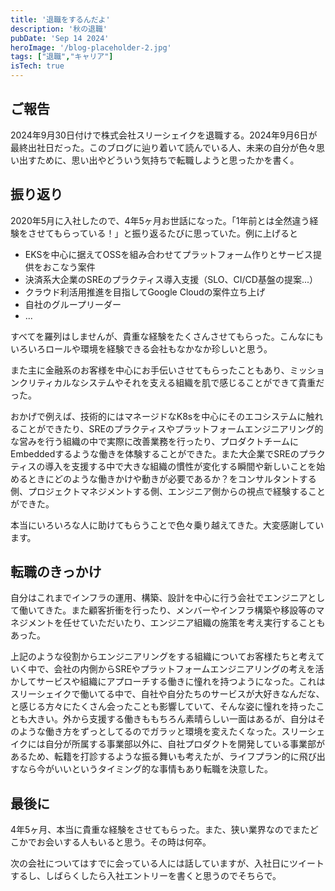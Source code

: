 ```yaml
---
title: '退職をするんだよ'
description: '秋の退職'
pubDate: 'Sep 14 2024'
heroImage: '/blog-placeholder-2.jpg'
tags: ["退職","キャリア"]
isTech: true
---
```


## ご報告

2024年9月30日付けで株式会社スリーシェイクを退職する。2024年9月6日が最終出社日だった。このブログに辿り着いて読んでいる人、未来の自分が色々思い出すために、思い出やどういう気持ちで転職しようと思ったかを書く。

## 振り返り

2020年5月に入社したので、4年5ヶ月お世話になった。「1年前とは全然違う経験をさせてもらっている！」と振り返るたびに思っていた。例に上げると

- EKSを中心に据えてOSSを組み合わせてプラットフォーム作りとサービス提供をおこなう案件
- 決済系大企業のSREのプラクティス導入支援（SLO、CI/CD基盤の提案...）
- クラウド利活用推進を目指してGoogle Cloudの案件立ち上げ
- 自社のグループリーダー
- ...

すべてを羅列はしませんが、貴重な経験をたくさんさせてもらった。こんなにもいろいろロールや環境を経験できる会社もなかなか珍しいと思う。

また主に金融系のお客様を中心にお手伝いさせてもらったこともあり、ミッションクリティカルなシステムやそれを支える組織を肌で感じることができて貴重だった。

おかげで例えば、技術的にはマネージドなK8sを中心にそのエコシステムに触れることができたり、SREのプラクティスやプラットフォームエンジニアリング的な営みを行う組織の中で実際に改善業務を行ったり、プロダクトチームにEmbeddedするような働きを体験することができた。また大企業でSREのプラクティスの導入を支援する中で大きな組織の慣性が変化する瞬間や新しいことを始めるときにどのような働きかけや動きが必要であるか？をコンサルタントする側、プロジェクトマネジメントする側、エンジニア側からの視点で経験することができた。

本当にいろいろな人に助けてもらうことで色々乗り越えてきた。大変感謝しています。

## 転職のきっかけ

自分はこれまでインフラの運用、構築、設計を中心に行う会社でエンジニアとして働いてきた。また顧客折衝を行ったり、メンバーやインフラ構築や移設等のマネジメントを任せていただいたり、エンジニア組織の施策を考え実行することもあった。

上記のような役割からエンジニアリングをする組織についてお客様たちと考えていく中で、会社の内側からSREやプラットフォームエンジニアリングの考えを活かしてサービスや組織にアプローチする働きに憧れを持つようになった。これはスリーシェイクで働いてる中で、自社や自分たちのサービスが大好きなんだな、と感じる方々にたくさん会ったことも影響していて、そんな姿に憧れを持ったことも大きい。外から支援する働きももちろん素晴らしい一面はあるが、自分はそのような働き方をずっとしてるのでガラッと環境を変えたくなった。スリーシェイクには自分が所属する事業部以外に、自社プロダクトを開発している事業部があるため、転籍を打診するような振る舞いも考えたが、ライフプラン的に飛び出すなら今がいいというタイミング的な事情もあり転職を決意した。

## 最後に

4年5ヶ月、本当に貴重な経験をさせてもらった。また、狭い業界なのでまたどこかでお会いする人もいると思う。その時は何卒。

次の会社についてはすでに会っている人には話していますが、入社日にツイートするし、しばらくしたら入社エントリーを書くと思うのでそちらで。
